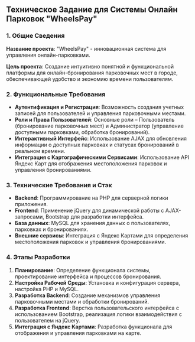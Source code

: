 ## Техническое Задание для Системы Онлайн Парковок "WheelsPay"

### 1. Общие Сведения
**Название проекта**: "WheelsPay" - инновационная система для управления онлайн-парковками.

**Цель проекта**: Создание интуитивно понятной и функциональной платформы для онлайн-бронирования парковочных мест в городе, обеспечивающей удобство и экономию времени пользователям.

### 2. Функциональные Требования
- **Аутентификация и Регистрация**: Возможность создания учетных записей для пользователей и управления парковочными местами.
- **Роли и Права Пользователей**: Основные роли – Пользователь (бронирование парковочных мест) и Администратор (управление доступными парковками, обработка бронирований).
- **Интерактивный Интерфейс**: Использование AJAX для обновления информации о доступных парковках и статусах бронирований в реальном времени.
- **Интеграция с Картографическими Сервисами**: Использование API Яндекс Карт для отображения местоположения парковок и управления бронированиями.

### 3. Технические Требования и Стэк
- **Backend**: Программирование на PHP для серверной логики приложения.
- **Frontend**: Применение jQuery для динамической работы с AJAX-запросами, Bootstrap для разработки интерфейса.
- **База данных**: MySQL для хранения данных о пользователях, парковках и бронированиях.
- **Внешние сервисы**: Интеграция с Яндекс Картами для определения местоположения парковок и управления бронированиями.

### 4. Этапы Разработки
1. **Планирование**: Определение функционала системы, проектирование интерфейса и процессов бронирования.
2. **Настройка Рабочей Среды**: Установка и конфигурация сервера, настройка PHP и MySQL.
3. **Разработка Backend**: Создание механизмов управления парковочными местами и обработки бронирований.
4. **Разработка Frontend**: Верстка пользовательского интерфейса с использованием Bootstrap, реализация логики взаимодействия с пользователем на jQuery.
5. **Интеграция с Яндекс Картами**: Разработка функционала для отображения и управления парковками на карте.
